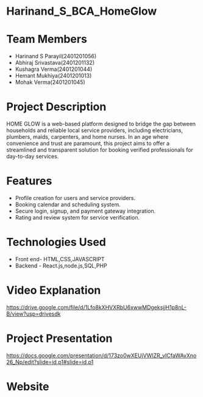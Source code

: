 # Harinand_S_BCA_HomeGlow

# Team Members
- Harinand S Parayil(2401201056)
- Abhiraj Srivastava(2401201132)
- Kushagra Verma(2401201044)
- Hemant Mukhiya(2401201013)
- Mohak Verma(2401201045)

# Project Description
HOME GLOW is a web-based platform designed to bridge the gap between households and reliable local service providers, including electricians, plumbers, maids, carpenters, and home nurses. In an age where convenience and trust are paramount, this project aims to offer a streamlined and transparent solution for booking verified professionals for day-to-day services.

# Features
- Profile creation for users and service providers.
- Booking calendar and scheduling system.
- Secure login, signup, and payment gateway integration.
- Rating and review system for service verification.

# Technologies Used
- Front end- HTML,CSS,JAVASCRIPT
- Backend - React.js,node.js,SQL,PHP

# Video Explanation
https://drive.google.com/file/d/1Lfo8kXHVXRbU6xwwMDgeksjjH1p8nL-B/view?usp=drivesdk 

# Project Presentation
https://docs.google.com/presentation/d/173zo0wXEUjVWIZR_vICfaWAvXno26_Np/edit?slide=id.p1#slide=id.p1

# Website


